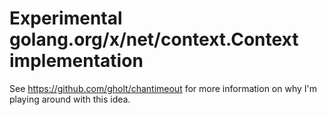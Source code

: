 # Experimental golang.org/x/net/context.Context implementation

See https://github.com/gholt/chantimeout for more information on why I'm
playing around with this idea.
